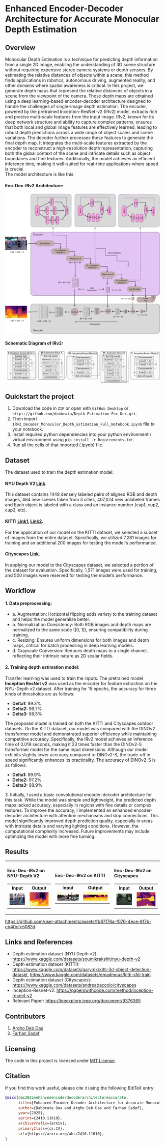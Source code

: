 # Enhanced Encoder-Decoder Architecture for Accurate Monocular Depth Estimation 

## Overview
Monocular Depth Estimation is a technique for predicting depth information from a single 2D image, enabling the understanding of 3D scene structure without requiring expensive stereo camera systems or depth sensors. By estimating the relative distances of objects within a scene, this method finds applications in robotics, autonomous driving, augmented reality, and other domains where spatial awareness is critical.
In this project, we generate depth maps that represent the relative distances of objects in a scene from the viewpoint of the camera. These depth maps are obtained using a deep learning-based encoder-decoder architecture designed to handle the challenges of single-image depth estimation. The encoder, powered by the pretrained Inception-ResNet-v2 (IRv2) model, extracts rich and precise multi-scale features from the input image. IRv2, known for its deep network structure and ability to capture complex patterns, ensures that both local and global image features are effectively learned, leading to robust depth predictions across a wide range of object scales and scene variations.
The decoder further processes these features to generate the final depth map. It integrates the multi-scale features extracted by the encoder to reconstruct a high-resolution depth representation, capturing both the global context of the scene and intricate details such as object boundaries and fine textures. Additionally, the model achieves an efficient inference time, making it well-suited for real-time applications where speed is crucial.
<br/>The model architecture is like this:<br/>
#### Enc-Dec-IRv2 Architecture:
<img src="Images/net_architecture.png" /><br/>
#### Schematic Diagram of IRv2:
<img src="Images/algo_block2.png" />

## Quickstart the project
1. Download the code in `ZIP` or open with `GitHub Desktop` or `https://github.com/dabbrata/Depth-Estimation-Enc-Dec.git`.
2. Then import `IRv2_Decoder_Monocular_Depth_Estimation_Full_Notebook.ipynb` file to your notebook.
3. Install required python dependencies into your python environment / virtual environment using `pip install -r Requirements.txt`.
4. Run all the cells of that imported (.ipynb) file.

## Dataset
The dataset used to train the depth estimation model: 

#### NYU Depth V2 <a href="https://www.kaggle.com/datasets/soumikrakshit/nyu-depth-v2">Link</a>.
This dataset contains 1449 densely labeled pairs of aligned RGB and depth images, 464 new scenes taken from 3 cities, 
407,024 new unlabeled frames and Each object is labeled with a class and an instance number (cup1, cup2, cup3, etc).

#### KITTI <a href="https://www.kaggle.com/datasets/garymk/kitti-3d-object-detection-dataset">Link1</a>, <a href="https://www.kaggle.com/datasets/emadmous/kitti-sfd-train">Link2</a>.
For the application of our model on the KITTI dataset, we selected a subset of images from the entire dataset. Specifically, we utilized 7,281 images for training and an additional 200 images for testing the model's performance.

#### Cityscapes <a href="https://www.kaggle.com/datasets/andreabaccolo/cityscapes">Link</a>.
In applying our model to the Cityscapes dataset, we selected a portion of the dataset for evaluation. Specifically, 1,571 images were used for training, and 500 images were reserved for testing the model’s performance.

## Workflow
<body>
    <h4><b>1. Data preprocessing: </b></h4>
    <ul>
        <li>a. Augmentation: Horizontal flipping adds variety to the training dataset and helps the model generalize better.</li>
        <li>b. Normalization Consistency: Both RGB images and depth maps are normalized to the same scale ([0, 1]), ensuring compatibility during training.</li>
        <li>c. Resizing: Ensures uniform dimensions for both images and depth maps, critical for batch processing in deep learning models.</li>
        <li>d. Grayscale Conversion: Reduces depth maps to a single channel, reflecting their intrinsic nature as 2D scalar fields.</li>
    </ul>
</body>




 
<body>
    <h4><b>2. Training depth estimation model: </b></h4>
    <p>Transfer learning was used to train the inputs. The pretrained model <b>Inception ResNet v2</b> was used as the encoder for feature extraction on the NYU-Depth v2 dataset. After training for 15 epochs,         the accuracy for three kinds of thresholds are as follows:</p>
    <ul>
        <li><b>Delta1:</b> 89.3%</li>
        <li><b>Delta2:</b> 96.7%</li>
        <li><b>Delta3:</b> 98.5%</li>
    </ul>
    <p> The proposed model is trained on both the KITTI and Cityscapes outdoor datasets. On the KITTI dataset, our model was compared with the DINOv2 transformer model and demonstrated superior efficiency while          maintaining competitive accuracy. Specifically, the IRv2 model achieves an inference time of 0.019 seconds, making it 23 times faster than the DINOv2-S transformer model for the same input dimensions.            Although our model exhibits slightly lower accuracy compared to DINOv2-S, the trade-off in speed significantly enhances its practicality. The accuracy of DINOv2-S is as follows: </p>
    <ul>
        <li><b>Delta1:</b> 89.9%</li>
        <li><b>Delta2:</b> 97.2%</li>
        <li><b>Delta3:</b> 98.9%</li>
    </ul>
</body>

<body>
<!--     <h4><b>2. Training depth estimation model: </b></h4> -->
    <p>3. Initially, I used a basic convolutional encoder-decoder architecture for this task. While the model was simple and lightweight, the predicted depth maps lacked accuracy, especially in regions with fine     details or complex textures.
    To improve the accuracy, I implemented an enhanced encoder-decoder architecture with attention mechanisms and skip connections. This model significantly improved depth prediction quality, especially in areas     with intricate details and varying lighting conditions. However, the computational complexity increased.
    Future improvements may include optimizing the model with more fine tunning.</p>
</body>

## Results
<!DOCTYPE html>
<html lang="en">
<head>
    <meta charset="UTF-8">
    <meta name="viewport" content="width=device-width, initial-scale=1.0">
<!--     <title>Enc-Dec-IRv2 on NYU-Depth V2</title> -->
</head>
<body>
    <table>
        <tr>
            <td>
                <h4>Enc-Dec-IRv2 on NYU-Depth V2</h4>
                <table>
                    <tr>
                        <th>Input</th>
                        <th>Output</th>
                    </tr>
                    <tr>
                        <td><img src="Images/rgb.png" alt="Input Image"/></td>
                        <td><img src="Images/high.png" alt="Output Image"/></td>
                    </tr>
                </table>
            </td>
            <td>
                <h4>Enc-Dec-IRv2 on KITTI</h4>
                <table>
                    <tr>
                        <th>Input</th>
                        <th>Output</th>
                    </tr>
                    <tr>
                        <td><img src="Images/k3_rgb.png" alt="Input Image"/></td>
                        <td><img src="Images/k3_out.png" alt="Output Image"/></td>
                    </tr>
                </table>
            </td>
            <td>
                <h4>Enc-Dec-IRv2 on Cityscapes</h4>
                <table>
                    <tr>
                        <th>Input</th>
                        <th>Output</th>
                    </tr>
                    <tr>
                        <td><img src="Images/city_rgb.png" alt="Input Image"/></td>
                        <td><img src="Images/city_out.png" alt="Output Image"/></td>
                    </tr>
                </table>
            </td>
        </tr>
    </table>
</body>
</html>

https://github.com/user-attachments/assets/fb87f76a-f076-4ece-917b-eb40cfc5083d



## Links and References
- Depth estimation dataset (NYU Depth v2): https://www.kaggle.com/datasets/soumikrakshit/nyu-depth-v2
- Depth estimation dataset (KITTI): https://www.kaggle.com/datasets/garymk/kitti-3d-object-detection-dataset, https://www.kaggle.com/datasets/emadmous/kitti-sfd-train
- Depth estimation dataset (Cityscapes): https://www.kaggle.com/datasets/andreabaccolo/cityscapes
- Inception-Resnet-v2: https://paperswithcode.com/method/inception-resnet-v2
- Relevant Paper: https://ieeexplore.ieee.org/document/9376365

## Contributors
1. [Argho Deb Das](https://github.com/MrArgho)
2. [Farhan Sadaf](https://github.com/FarhanSadaf)

## Licensing
The code in this project is licensed under [MIT License](LICENSE).

## Citation

If you find this work useful, please cite it using the following BibTeX entry:

```bibtex
@misc{das2025enhancedencoderdecoderarchitectureaccurate,
      title={Enhanced Encoder-Decoder Architecture for Accurate Monocular Depth Estimation}, 
      author={Dabbrata Das and Argho Deb Das and Farhan Sadaf},
      year={2025},
      eprint={2410.11610},
      archivePrefix={arXiv},
      primaryClass={cs.CV},
      url={https://arxiv.org/abs/2410.11610}, 
}

